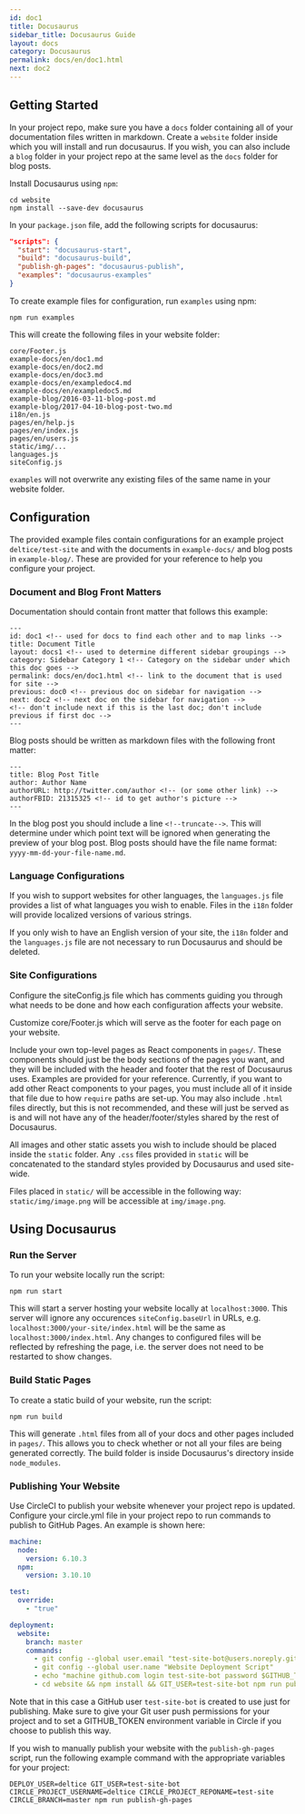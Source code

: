 ```yaml
---
id: doc1
title: Docusaurus
sidebar_title: Docusaurus Guide
layout: docs
category: Docusaurus
permalink: docs/en/doc1.html
next: doc2
---
```


## Getting Started

In your project repo, make sure you have a `docs` folder containing all of your documentation files written in markdown. Create a `website` folder inside which you will install and run docusaurus. If you wish, you can also include a `blog` folder in your project repo at the same level as the `docs` folder for blog posts.

Install Docusaurus using `npm`:

```
cd website
npm install --save-dev docusaurus
```

In your `package.json` file, add the following scripts for docusaurus:

```json
"scripts": {
  "start": "docusaurus-start",
  "build": "docusaurus-build",
  "publish-gh-pages": "docusaurus-publish",
  "examples": "docusaurus-examples"
}
```

To create example files for configuration, run `examples` using npm:

```
npm run examples
```

This will create the following files in your website folder:

```
core/Footer.js
example-docs/en/doc1.md
example-docs/en/doc2.md
example-docs/en/doc3.md
example-docs/en/exampledoc4.md
example-docs/en/exampledoc5.md
example-blog/2016-03-11-blog-post.md
example-blog/2017-04-10-blog-post-two.md
i18n/en.js
pages/en/help.js
pages/en/index.js
pages/en/users.js
static/img/...
languages.js
siteConfig.js
```

`examples` will not overwrite any existing files of the same name in your website folder.

## Configuration

The provided example files contain configurations for an example project `deltice/test-site` and with the documents in `example-docs/` and blog posts in `example-blog/`. These are provided for your reference to help you configure your project.

### Document and Blog Front Matters

Documentation should contain front matter that follows this example:
```
---
id: doc1 <!-- used for docs to find each other and to map links -->
title: Document Title
layout: docs1 <!-- used to determine different sidebar groupings -->
category: Sidebar Category 1 <!-- Category on the sidebar under which this doc goes -->
permalink: docs/en/doc1.html <!-- link to the document that is used for site -->
previous: doc0 <!-- previous doc on sidebar for navigation -->
next: doc2 <!-- next doc on the sidebar for navigation -->
<!-- don't include next if this is the last doc; don't include previous if first doc -->
---
```

Blog posts should be written as markdown files with the following front matter:
```
---
title: Blog Post Title
author: Author Name
authorURL: http://twitter.com/author <!-- (or some other link) -->
authorFBID: 21315325 <!-- id to get author's picture -->
---
```
In the blog post you should include a line `<!--truncate-->`. This will determine under which point text will be ignored when generating the preview of your blog post. Blog posts should have the file name format: `yyyy-mm-dd-your-file-name.md`.

### Language Configurations

If you wish to support websites for other languages, the `languages.js` file provides a list of what languages you wish to enable. Files in the `i18n` folder will provide localized versions of various strings.

If you only wish to have an English version of your site, the `i18n` folder and the `languages.js` file are not necessary to run Docusaurus and should be deleted. 

### Site Configurations

Configure the siteConfig.js file which has comments guiding you through what needs to be done and how each configuration affects your website.

Customize core/Footer.js which will serve as the footer for each page on your website.

Include your own top-level pages as React components in `pages/`. These components should just be the body sections of the pages you want, and they will be included with the header and footer that the rest of Docusaurus uses. Examples are provided for your reference. Currently, if you want to add other React components to your pages, you must include all of it inside that file due to how `require` paths are set-up. You may also include `.html` files directly, but this is not recommended, and these will just be served as is and will not have any of the header/footer/styles shared by the rest of Docusaurus.

All images and other static assets you wish to include should be placed inside the `static` folder. Any `.css` files provided in `static` will be concatenated to the standard styles provided by Docusaurus and used site-wide.

Files placed in `static/` will be accessible in the following way: `static/img/image.png` will be accessible at `img/image.png`.

## Using Docusaurus

### Run the Server

To run your website locally run the script:

```
npm run start
```

This will start a server hosting your website locally at `localhost:3000`. This server will ignore any occurences `siteConfig.baseUrl` in URLs, e.g. `localhost:3000/your-site/index.html` will be the same as `localhost:3000/index.html`. Any changes to configured files will be reflected by refreshing the page, i.e. the server does not need to be restarted to show changes.


### Build Static Pages

To create a static build of your website, run the script:

```
npm run build
```

This will generate `.html` files from all of your docs and other pages included in `pages/`. This allows you to check whether or not all your files are being generated correctly. The build folder is inside Docusaurus's directory inside `node_modules`.

### Publishing Your Website

Use CircleCI to publish your website whenever your project repo is updated. Configure your circle.yml file in your project repo to run commands to publish to GitHub Pages. An example is shown here:

```yaml
machine:
  node:
    version: 6.10.3
  npm:
    version: 3.10.10

test:
  override:
    - "true"

deployment:
  website:
    branch: master
    commands:
      - git config --global user.email "test-site-bot@users.noreply.github.com"
      - git config --global user.name "Website Deployment Script"
      - echo "machine github.com login test-site-bot password $GITHUB_TOKEN" > ~/.netrc
      - cd website && npm install && GIT_USER=test-site-bot npm run publish-gh-pages
```

Note that in this case a GitHub user `test-site-bot` is created to use just for publishing. Make sure to give your Git user push permissions for your project and to set a GITHUB_TOKEN environment variable in Circle if you choose to publish this way.

If you wish to manually publish your website with the `publish-gh-pages` script, run the following example command with the appropriate variables for your project:

```
DEPLOY_USER=deltice GIT_USER=test-site-bot CIRCLE_PROJECT_USERNAME=deltice CIRCLE_PROJECT_REPONAME=test-site CIRCLE_BRANCH=master npm run publish-gh-pages
```
